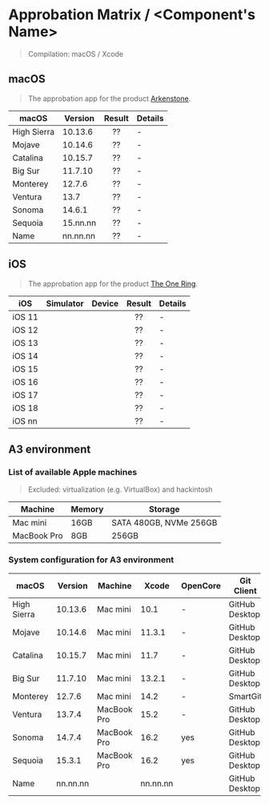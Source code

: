 # Approbation Matrix / <Component's Name>

> Compilation: macOS <name> <version> / Xcode <version>

## macOS

> The approbation app for the product [Arkenstone](https://github.com/perseusrealdeal/Arkenstone).

| macOS       | Version  | Result  | Details |
| ----------- | -------- | :-----: | ------- |
| High Sierra | 10.13.6  | ??      | - |
| Mojave      | 10.14.6  | ??      | - |
| Catalina    | 10.15.7  | ??      | - |
| Big Sur     | 11.7.10  | ??      | - |
| Monterey    | 12.7.6   | ??      | - |
| Ventura     | 13.7     | ??      | - |
| Sonoma      | 14.6.1   | ??      | - |
| Sequoia     | 15.nn.nn | ??      | - |
| Name        | nn.nn.nn | ??      | - |

## iOS

> The approbation app for the product [The One Ring](https://github.com/perseusrealdeal/TheOneRing).

| iOS    | Simulator | Device                | Result  | Details |
| ------ | --------- | --------------------- | :-----: | ------- |
| iOS 11 |           |                       | ??      | - |
| iOS 12 |           |                       | ??      | - |
| iOS 13 |           |                       | ??      | - |
| iOS 14 |           |                       | ??      | - |
| iOS 15 |           |                       | ??      | - |
| iOS 16 |           |                       | ??      | - |
| iOS 17 |           |                       | ??      | - |
| iOS 18 |           |                       | ??      | - |
| iOS nn |           |                       | ??      | - |

## A3 environment

### List of available Apple machines

> Excluded: virtualization (e.g. VirtualBox) and hackintosh

| Machine     | Memory | Storage                |
| ----------- | ------ | ---------------------- |
| Mac mini    | 16GB   | SATA 480GB, NVMe 256GB |
| MacBook Pro | 8GB    | 256GB                  |

### System configuration for A3 environment

| macOS       | Version  | Machine     | Xcode    | OpenCore | Git Client     |
| ----------- | -------- | ----------- | -------- | -------- | -------------- |
| High Sierra | 10.13.6  | Mac mini    | 10.1     | -        | GitHub Desktop |
| Mojave      | 10.14.6  | Mac mini    | 11.3.1   | -        | GitHub Desktop |
| Catalina    | 10.15.7  | Mac mini    | 11.7     | -        | GitHub Desktop |
| Big Sur     | 11.7.10  | Mac mini    | 13.2.1   | -        | GitHub Desktop |
| Monterey    | 12.7.6   | Mac mini    | 14.2     | -        | SmartGit       |
| Ventura     | 13.7.4   | MacBook Pro | 15.2     | -        | GitHub Desktop |
| Sonoma      | 14.7.4   | MacBook Pro | 16.2     | yes      | GitHub Desktop |
| Sequoia     | 15.3.1   | MacBook Pro | 16.2     | yes      | GitHub Desktop |
| Name        | nn.nn.nn |             | nn.nn.nn |          | GitHub Desktop |
